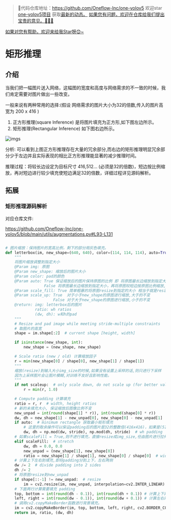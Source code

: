 >🎉代码仓库地址：<a href="https://github.com/Oneflow-Inc/one-yolov5" target="blank">https://github.com/Oneflow-Inc/one-yolov5</a>
欢迎star [one-yolov5项目](https://github.com/Oneflow-Inc/one-yolov5) 获取<a href="https://github.com/Oneflow-Inc/one-yolov5/tags" target="blank" >最新的动态。</a>
<a href="https://github.com/Oneflow-Inc/one-yolov5/issues/new"  target="blank"  >如果您有问题，欢迎在仓库给我们提出宝贵的意见。🌟🌟🌟</a>
<a href="https://github.com/Oneflow-Inc/one-yolov5" target="blank" >
如果对您有帮助，欢迎来给我Star呀😊~  </a>

# 矩形推理
## 介绍
当我们把一幅图片送入网络，这幅图的宽度和高度与网络需求的不一致的时候，我们肯定需要对图片做出一些改变。

一般来说有两种常用的选择:(假设 网络需求的图片大小为32的倍数,传入的图片高宽为 200 x 416 )
1. 正方形推理(square lnference)
是将图片填充为正方形,如下图左边所示。
2. 矩形推理(Rectangular Inference)
如下图右边所示。

![imgs](./rectangular_reasoning_imgs/Inference.png)

分析: 可以看到上图正方形推理存在大量的冗余部分,而右边的矩形推理明显冗余部分少于左边并且实际表现的相比正方形推理能显著的减少推理时间。

推理过程：将较长边设定为目标尺寸 416,512… (必须是32的倍数)，短边按比例缩放，再对短边进行较少填充使短边满足32的倍数，详细过程详见源码解析。
## 拓展
###  矩形推理源码解析
对应仓库文件:

https://github.com/Oneflow-Inc/one-yolov5/blob/main/utils/augmentations.py#L93-L131

```python

# 图片缩放：保持图片的宽高比例，剩下的部分用灰色填充。
def letterbox(im, new_shape=(640, 640), color=(114, 114, 114), auto=True, scaleFill=False, scaleup=True, stride=32):
    """
    将图片缩放调整到指定大小
    @Param img: 原图 
    @Param new_shape: 缩放后的图片大小
    @Param color: pad的颜色
    @Param auto: True 保证缩放后的图片保持原图的比例 即 将原图最长边缩放到指定大小，再将原图较短边按原图比例缩放（不会失真）
                 False 将原图最长边缩放到指定大小，再将原图较短边按原图比例缩放,最后将较短边两边pad操作缩放到最长边大小（不会失真）
    @Param scale_fill: True 简单粗暴的将原图resize到指定的大小 相当于就是resize 没有pad操作（失真）
    @Param scale_up: True  对于小于new_shape的原图进行缩放,大于的不变
                     False 对于大于new_shape的原图进行缩放,小于的不变
    @return: img: letterbox后的图片 
             ratio: wh ratios 
             (dw, dh): w和h的pad
    """
    # Resize and pad image while meeting stride-multiple constraints
    # 取图片的高宽
    shape = im.shape[:2]  # current shape [height, width]

    if isinstance(new_shape, int):
        new_shape = (new_shape, new_shape)

    # Scale ratio (new / old) 计算缩放因子
    r = min(new_shape[0] / shape[0], new_shape[1] / shape[1])
    """
    缩放(resize)到输入大小img_size的时候,如果没有设置上采样的话,则只进行下采样 
    因为上采样图片会让图片模糊,对训练不友好且影响性能。
    """
    if not scaleup:  # only scale down, do not scale up (for better val mAP)
        r = min(r, 1.0)

    # Compute padding 计算填充
    ratio = r, r  # width, height ratios
    # 新的未填充大小, 保证缩放后图像比例不变
    new_unpad = int(round(shape[1] * r)), int(round(shape[0] * r))
    dw, dh = new_shape[1] - new_unpad[0], new_shape[0] - new_unpad[1]  # wh padding
    if auto:  # minimum rectangle 获取最小矩形填充
        # 这里的取余操作可以保证padding后的图片是32的整数倍(416x416)，如果是(512x512)可以保证是64的整数倍
        dw, dh = np.mod(dw, stride), np.mod(dh, stride)  # wh padding
    # 如果scaleFill = True,则不进行填充，直接resize成img_size,任由图片进行拉伸和压缩
    elif scaleFill:  # stretch
        dw, dh = 0.0, 0.0
        new_unpad = (new_shape[1], new_shape[0])
        ratio = new_shape[1] / shape[1], new_shape[0] / shape[0]  # width, height ratios
    # 计算上下左右到填充,即将padding分到上下，左右两侧
    dw /= 2  # divide padding into 2 sides
    dh /= 2
    # 将原图resize到new_unpad 
    if shape[::-1] != new_unpad:  # resize
        im = cv2.resize(im, new_unpad, interpolation=cv2.INTER_LINEAR)
    # 下面两行计算需要填充 padding
    top, bottom = int(round(dh - 0.1)), int(round(dh + 0.1)) # 计算上下两侧的padding
    left, right = int(round(dw - 0.1)), int(round(dw + 0.1)) # 计算左右两侧的padding
    # 调用cv2.copyMakeBorder函数进行背景填充。
    im = cv2.copyMakeBorder(im, top, bottom, left, right, cv2.BORDER_CONSTANT, value=color)  # add border
    return im, ratio, (dw, dh)
```


